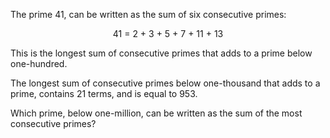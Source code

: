 <p>The prime 41, can be written as the sum of six consecutive primes:</p>
<div style="text-align:center;">41 = 2 + 3 + 5 + 7 + 11 + 13</div>
<p>This is the longest sum of consecutive primes that adds to a prime below one-hundred.</p>
<p>The longest sum of consecutive primes below one-thousand that adds to a prime, contains 21 terms, and is equal to 953.</p>
<p>Which prime, below one-million, can be written as the sum of the most consecutive primes?</p>

